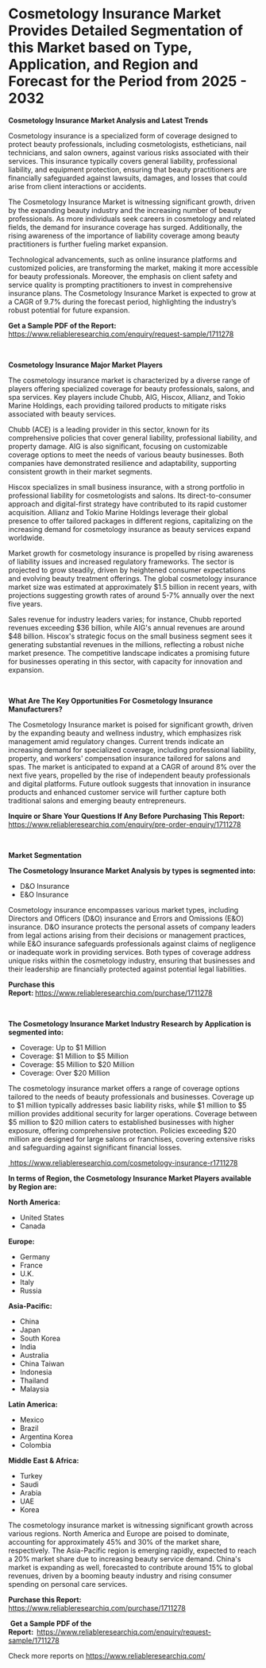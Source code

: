 <p><h1>Cosmetology Insurance Market Provides Detailed Segmentation of this Market based on Type, Application, and Region and Forecast for the Period from 2025 - 2032</h1></p><p><strong>Cosmetology Insurance Market Analysis and Latest Trends</strong></p>
<p><p>Cosmetology insurance is a specialized form of coverage designed to protect beauty professionals, including cosmetologists, estheticians, nail technicians, and salon owners, against various risks associated with their services. This insurance typically covers general liability, professional liability, and equipment protection, ensuring that beauty practitioners are financially safeguarded against lawsuits, damages, and losses that could arise from client interactions or accidents.</p><p>The Cosmetology Insurance Market is witnessing significant growth, driven by the expanding beauty industry and the increasing number of beauty professionals. As more individuals seek careers in cosmetology and related fields, the demand for insurance coverage has surged. Additionally, the rising awareness of the importance of liability coverage among beauty practitioners is further fueling market expansion. </p><p>Technological advancements, such as online insurance platforms and customized policies, are transforming the market, making it more accessible for beauty professionals. Moreover, the emphasis on client safety and service quality is prompting practitioners to invest in comprehensive insurance plans. The Cosmetology Insurance Market is expected to grow at a CAGR of 9.7% during the forecast period, highlighting the industry’s robust potential for future expansion.</p></p>
<p><strong>Get a Sample PDF of the Report:&nbsp;</strong> <a href="https://www.reliableresearchiq.com/enquiry/request-sample/1711278?utm_campaign=3318&utm_medium=2&utm_source=Github&utm_content=ia&utm_term=27032025&utm_id=cosmetology-insurance">https://www.reliableresearchiq.com/enquiry/request-sample/1711278</a></p>
<p>&nbsp;</p>
<p><strong>Cosmetology Insurance Major Market Players</strong></p>
<p><p>The cosmetology insurance market is characterized by a diverse range of players offering specialized coverage for beauty professionals, salons, and spa services. Key players include Chubb, AIG, Hiscox, Allianz, and Tokio Marine Holdings, each providing tailored products to mitigate risks associated with beauty services. </p><p>Chubb (ACE) is a leading provider in this sector, known for its comprehensive policies that cover general liability, professional liability, and property damage. AIG is also significant, focusing on customizable coverage options to meet the needs of various beauty businesses. Both companies have demonstrated resilience and adaptability, supporting consistent growth in their market segments.</p><p>Hiscox specializes in small business insurance, with a strong portfolio in professional liability for cosmetologists and salons. Its direct-to-consumer approach and digital-first strategy have contributed to its rapid customer acquisition. Allianz and Tokio Marine Holdings leverage their global presence to offer tailored packages in different regions, capitalizing on the increasing demand for cosmetology insurance as beauty services expand worldwide.</p><p>Market growth for cosmetology insurance is propelled by rising awareness of liability issues and increased regulatory frameworks. The sector is projected to grow steadily, driven by heightened consumer expectations and evolving beauty treatment offerings. The global cosmetology insurance market size was estimated at approximately $1.5 billion in recent years, with projections suggesting growth rates of around 5-7% annually over the next five years.</p><p>Sales revenue for industry leaders varies; for instance, Chubb reported revenues exceeding $36 billion, while AIG's annual revenues are around $48 billion. Hiscox's strategic focus on the small business segment sees it generating substantial revenues in the millions, reflecting a robust niche market presence. The competitive landscape indicates a promising future for businesses operating in this sector, with capacity for innovation and expansion.</p></p>
<p>&nbsp;</p>
<p><strong>What Are The Key Opportunities For Cosmetology Insurance Manufacturers?</strong></p>
<p><p>The Cosmetology Insurance market is poised for significant growth, driven by the expanding beauty and wellness industry, which emphasizes risk management amid regulatory changes. Current trends indicate an increasing demand for specialized coverage, including professional liability, property, and workers' compensation insurance tailored for salons and spas. The market is anticipated to expand at a CAGR of around 8% over the next five years, propelled by the rise of independent beauty professionals and digital platforms. Future outlook suggests that innovation in insurance products and enhanced customer service will further capture both traditional salons and emerging beauty entrepreneurs.</p></p>
<p><strong>Inquire or Share Your Questions If Any Before Purchasing This Report:</strong> <a href="https://www.reliableresearchiq.com/enquiry/pre-order-enquiry/1711278?utm_campaign=3318&utm_medium=2&utm_source=Github&utm_content=ia&utm_term=27032025&utm_id=cosmetology-insurance">https://www.reliableresearchiq.com/enquiry/pre-order-enquiry/1711278</a></p>
<p>&nbsp;</p>
<p><strong>Market Segmentation</strong></p>
<p><strong>The Cosmetology Insurance Market Analysis by types is segmented into:</strong></p>
<p><ul><li>D&O Insurance</li><li>E&O Insurance</li></ul></p>
<p><p>Cosmetology insurance encompasses various market types, including Directors and Officers (D&O) insurance and Errors and Omissions (E&O) insurance. D&O insurance protects the personal assets of company leaders from legal actions arising from their decisions or management practices, while E&O insurance safeguards professionals against claims of negligence or inadequate work in providing services. Both types of coverage address unique risks within the cosmetology industry, ensuring that businesses and their leadership are financially protected against potential legal liabilities.</p></p>
<p><strong>Purchase this Report:&nbsp;</strong><a href="https://www.reliableresearchiq.com/purchase/1711278?utm_campaign=3318&utm_medium=2&utm_source=Github&utm_content=ia&utm_term=27032025&utm_id=cosmetology-insurance">https://www.reliableresearchiq.com/purchase/1711278</a></p>
<p>&nbsp;</p>
<p><strong>The Cosmetology Insurance Market Industry Research by Application is segmented into:</strong></p>
<p><ul><li>Coverage: Up to $1 Million</li><li>Coverage: $1 Million to $5 Million</li><li>Coverage: $5 Million to $20 Million</li><li>Coverage: Over $20 Million</li></ul></p>
<p><p>The cosmetology insurance market offers a range of coverage options tailored to the needs of beauty professionals and businesses. Coverage up to $1 million typically addresses basic liability risks, while $1 million to $5 million provides additional security for larger operations. Coverage between $5 million to $20 million caters to established businesses with higher exposure, offering comprehensive protection. Policies exceeding $20 million are designed for large salons or franchises, covering extensive risks and safeguarding against significant financial losses.</p></p>
<p><a href="https://www.reliableresearchiq.com/cosmetology-insurance-r1711278?utm_campaign=3318&utm_medium=2&utm_source=Github&utm_content=ia&utm_term=27032025&utm_id=cosmetology-insurance">&nbsp;https://www.reliableresearchiq.com/cosmetology-insurance-r1711278</a></p>
<p><strong>In terms of Region, the Cosmetology Insurance Market Players available by Region are:</strong></p>
<p>
    <p> <strong> North America: </strong>
        <ul>
            <li>United States</li>
            <li>Canada</li>
        </ul>
        </p> 
    <p> <strong> Europe: </strong>
        <ul>
            <li>Germany</li>
            <li>France</li>
            <li>U.K.</li>
            <li>Italy</li>
            <li>Russia</li>
        </ul>
        </p> 
    <p> <strong> Asia-Pacific: </strong>
        <ul>
            <li>China</li>
            <li>Japan</li>
            <li>South Korea</li>
            <li>India</li>
            <li>Australia</li>
            <li>China Taiwan</li>
            <li>Indonesia</li>
            <li>Thailand</li>
            <li>Malaysia</li>
        </ul>
        </p> 
    <p> <strong> Latin America: </strong>
        <ul>
            <li>Mexico</li>
            <li>Brazil</li>
            <li>Argentina Korea</li>
            <li>Colombia</li>
        </ul>
        </p> 
    <p> <strong> Middle East & Africa: </strong>
        <ul>
            <li>Turkey</li>
            <li>Saudi</li>
            <li>Arabia</li>
            <li>UAE</li>
            <li>Korea</li>
        </ul>
    </p>
    </p>
<p><p>The cosmetology insurance market is witnessing significant growth across various regions. North America and Europe are poised to dominate, accounting for approximately 45% and 30% of the market share, respectively. The Asia-Pacific region is emerging rapidly, expected to reach a 20% market share due to increasing beauty service demand. China's market is expanding as well, forecasted to contribute around 15% to global revenues, driven by a booming beauty industry and rising consumer spending on personal care services.</p></p>
<p><strong>Purchase this Report: </strong><a href="https://www.reliableresearchiq.com/purchase/1711278?utm_campaign=3318&utm_medium=2&utm_source=Github&utm_content=ia&utm_term=27032025&utm_id=cosmetology-insurance">https://www.reliableresearchiq.com/purchase/1711278</a></p>
<p>&nbsp;<strong>Get a Sample PDF of the Report:&nbsp;&nbsp;</strong><a href="https://www.reliableresearchiq.com/enquiry/request-sample/1711278?utm_campaign=3318&utm_medium=2&utm_source=Github&utm_content=ia&utm_term=27032025&utm_id=cosmetology-insurance">https://www.reliableresearchiq.com/enquiry/request-sample/1711278</a></p>
<p><strong></strong></p>
<p>Check more reports on <a href="https://www.reliableresearchiq.com/?utm_campaign=3318&utm_medium=2&utm_source=Github&utm_content=ia&utm_term=27032025&utm_id=cosmetology-insurance">https://www.reliableresearchiq.com/</a></p>